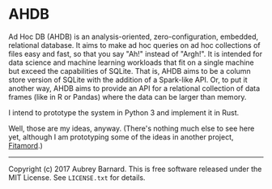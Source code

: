 AHDB
====


Ad Hoc DB (AHDB) is an analysis-oriented, zero-configuration, embedded,
relational database.  It aims to make ad hoc queries on ad hoc
collections of files easy and fast, so that you say "Ah!" instead of
"Argh!".  It is intended for data science and machine learning workloads
that fit on a single machine but exceed the capabilities of SQLite.
That is, AHDB aims to be a column store version of SQLite with the
addition of a Spark-like API.  Or, to put it another way, AHDB aims to
provide an API for a relational collection of data frames (like in R or
Pandas) where the data can be larger than memory.

I intend to prototype the system in Python 3 and implement it in Rust.

Well, those are my ideas, anyway.  (There's nothing much else to see
here yet, although I am prototyping some of the ideas in another
project, [Fitamord](https://github.com/afbarnard/fitamord).)


-----

Copyright (c) 2017 Aubrey Barnard.  This is free software released under
the MIT License.  See `LICENSE.txt` for details.
